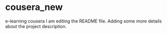 # cousera_new
e-learning cousera
I am editing the README file. Adding some more details about the project description.

